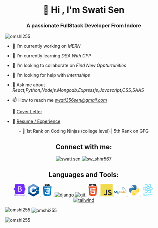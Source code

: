 <h1 align="center">👋 Hi , I'm Swati Sen</h1>
<h3 align="center">A passionate FullStack Developer From Indore</h3>

<p align="left"> <img src="https://komarev.com/ghpvc/?username=omshi255&label=Profile%20views&color=b40e48&style=flat" alt="omshi255" /> </p>

- 🔭 I’m currently working on *MERN*

- 🌱 I’m currently learning *DSA With CPP*

- 👯 I’m looking to collaborate on *Find New Oppturtunities*

- 🤝 I’m looking for help with *Internships*

- 💬 Ask me about *React,Python,Nodejs,Mongodb,Expressjs,Javascript,CSS,SAAS*

- 📫 How to reach me *swati356sen@gmail.com*

  📝 [Cover Letter](https://drive.google.com/file/d/1ftVKrk9weMd23Deq38Ixw9cN8u3OxpW6/view?usp=sharing)
  
- 📄 [Resume / Experience](https://drive.google.com/file/d/1wSD8tQQcOv_QtS9AmJ4jmhgG7OpbKML6/view?usp=sharing)
  
<p align="center">
- 🏅 1st Rank on Coding Ninjas (college level) | 5th Rank on GFG 
</p>



<h2 align="center">Connect with me:</h2>
<p align="center">
<a href="https://linkedin.com/in/swati sen" target="blank"><img  src="https://raw.githubusercontent.com/rahuldkjain/github-profile-readme-generator/master/src/images/icons/Social/linked-in-alt.svg" alt="swati sen" height="35" width="40" /></a>
<a href="https://instagram.com/sw_shhr567" target="blank"><img  src="https://raw.githubusercontent.com/rahuldkjain/github-profile-readme-generator/master/src/images/icons/Social/instagram.svg" alt="sw_shhr567" height="35" width="40"  /></a>
</p>


<h2 align="center">Languages and Tools:</h2>
<p align="center"> <a href="https://getbootstrap.com" target="_blank" rel="noreferrer"> <img src="https://raw.githubusercontent.com/devicons/devicon/master/icons/bootstrap/bootstrap-plain-wordmark.svg" alt="bootstrap" width="40" height="40"/> </a> <a href="https://www.w3schools.com/cpp/" target="_blank" rel="noreferrer"> <img src="https://raw.githubusercontent.com/devicons/devicon/master/icons/cplusplus/cplusplus-original.svg" alt="cplusplus" width="40" height="40"/> </a> <a href="https://www.w3schools.com/css/" target="_blank" rel="noreferrer"> <img src="https://raw.githubusercontent.com/devicons/devicon/master/icons/css3/css3-original-wordmark.svg" alt="css3" width="40" height="40"/> </a> <a href="https://www.djangoproject.com/" target="_blank" rel="noreferrer"> <img src="https://cdn.worldvectorlogo.com/logos/django.svg" alt="django" width="40" height="40"/> </a> <a href="https://git-scm.com/" target="_blank" rel="noreferrer"> <img src="https://www.vectorlogo.zone/logos/git-scm/git-scm-icon.svg" alt="git" width="40" height="40"/> </a> <a href="https://www.w3.org/html/" target="_blank" rel="noreferrer"> <img src="https://raw.githubusercontent.com/devicons/devicon/master/icons/html5/html5-original-wordmark.svg" alt="html5" width="40" height="40"/> </a> <a href="https://developer.mozilla.org/en-US/docs/Web/JavaScript" target="_blank" rel="noreferrer"> <img src="https://raw.githubusercontent.com/devicons/devicon/master/icons/javascript/javascript-original.svg" alt="javascript" width="40" height="40"/> </a> <a href="https://www.mysql.com/" target="_blank" rel="noreferrer"> <img src="https://raw.githubusercontent.com/devicons/devicon/master/icons/mysql/mysql-original-wordmark.svg" alt="mysql" width="40" height="40"/> </a> <a href="https://www.python.org" target="_blank" rel="noreferrer"> <img src="https://raw.githubusercontent.com/devicons/devicon/master/icons/python/python-original.svg" alt="python" width="40" height="40"/> </a> <a href="https://reactjs.org/" target="_blank" rel="noreferrer"> <img src="https://raw.githubusercontent.com/devicons/devicon/master/icons/react/react-original-wordmark.svg" alt="react" width="40" height="40"/> </a> <a href="https://tailwindcss.com/" target="_blank" rel="noreferrer"> <img src="https://www.vectorlogo.zone/logos/tailwindcss/tailwindcss-icon.svg" alt="tailwind" width="40" height="40"/> </a> </p>

<p><img align="left" src="https://github-readme-stats.vercel.app/api/top-langs?username=omshi255&show_icons=true&theme=tokyonight&bg_color=000000&hide_border=true&cache_seconds=1800&locale=en&layout=compact" alt="omshi255" /></p>

<p>&nbsp;<img align="center" src="https://github-readme-stats.vercel.app/api?username=omshi255&show_icons=true&theme=tokyonight&hide_border=true&locale=en" alt="omshi255" /></p>

<p><img align="left" src="https://github-readme-streak-stats.herokuapp.com/?user=omshi255&theme=dark" alt="omshi255" /></p>
